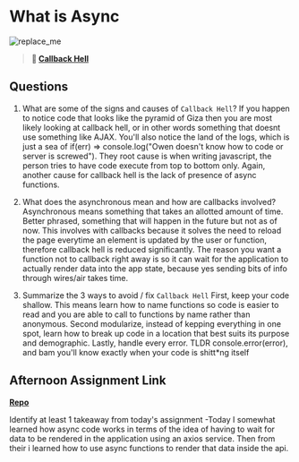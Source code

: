 # What is Async

![replace_me](https://codeworks.blob.core.windows.net/public/assets/img/illustrations/placeholder.svg)

> **📖 [Callback Hell](https://codeworksacademy.com/fs-student-guide/resources/wk4/01-Callbacks)**

## Questions

1. What are some of the signs and causes of `Callback Hell`?
  If you happen to notice code that looks like the pyramid of Giza then you are most likely looking at callback hell, or in other words something that doesnt use something like AJAX. You'll also notice the land of the logs, which is just a sea of if(err) => console.log("Owen doesn't know how to code or server is screwed"). They root cause is when writing javascript, the person tries to have code execute from top to bottom only. Again, another cause for callback hell is the lack of presence of async functions.


2. What does the asynchronous mean and how are callbacks involved?
  Asynchronous means something that takes an allotted amount of time. Better phrased, something that will happen in the future but not as of now. This involves with callbacks because it solves the need to reload the page everytime an element is updated by the user or function, therefore callback hell is reduced significantly. The reason you want a function not to callback right away is so it can wait for the application to actually render data into the app state, because yes sending bits of info through wires/air takes time.


3. Summarize the 3 ways to avoid / fix `Callback Hell`
First, keep your code shallow. This means learn how to name functions so code is easier to read and you are able to call to functions by name rather than anonymous. Second modularize, instead of kepping everything in one spot, learn how to break up code in a location that best suits its purpose and demographic. Lastly, handle every error. TLDR console.error(error), and bam you'll know exactly when your code is shitt*ng itself



## Afternoon Assignment Link

**[Repo](https://github.com/Omanmano2/Trivia-Async-Lab)**

Identify at least 1 takeaway from today's assignment
-Today I somewhat learned how async code works in terms of the idea of having to wait for data to be rendered in the application using an axios service. Then from their i learned how to use async functions to render that data inside the api.
